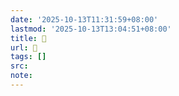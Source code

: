 ```yaml
---
date: '2025-10-13T11:31:59+08:00'
lastmod: '2025-10-13T13:04:51+08:00'
title: 󰫔
url: 󰫔
tags: []
src:
note:
---
```

